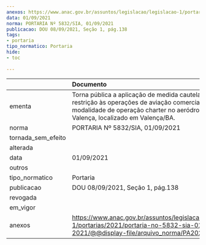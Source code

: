 ```yaml
---
anexos: https://www.anac.gov.br/assuntos/legislacao/legislacao-1/portarias/2021/portaria-no-5832-sia-01-09-2021/@@display-file/arquivo_norma/PA2021-5832.pdf
data: 01/09/2021
norma: PORTARIA Nº 5832/SIA, 01/09/2021
publicacao: DOU 08/09/2021, Seção 1, pág.138
tags:
- portaria
tipo_normatico: Portaria
hide: 
- toc 
 
---
```


|                    | Documento                                                                                                                                                                                       |
|:-------------------|:------------------------------------------------------------------------------------------------------------------------------------------------------------------------------------------------|
| ementa             | Torna pública a aplicação de medida cautelar de restrição às operações de aviação comercial regular e na modalidade de operação charter no aeródromo público Valença, localizado em Valença/BA. |
| norma              | PORTARIA Nº 5832/SIA, 01/09/2021                                                                                                                                                                |
| tornada_sem_efeito |                                                                                                                                                                                                 |
| alterada           |                                                                                                                                                                                                 |
| data               | 01/09/2021                                                                                                                                                                                      |
| outros             |                                                                                                                                                                                                 |
| tipo_normatico     | Portaria                                                                                                                                                                                        |
| publicacao         | DOU 08/09/2021, Seção 1, pág.138                                                                                                                                                                |
| revogada           |                                                                                                                                                                                                 |
| em_vigor           |                                                                                                                                                                                                 |
| anexos             | https://www.anac.gov.br/assuntos/legislacao/legislacao-1/portarias/2021/portaria-no-5832-sia-01-09-2021/@@display-file/arquivo_norma/PA2021-5832.pdf                                            |